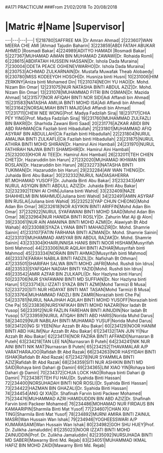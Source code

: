 #A171 PRACTICUM
###From 21/02/2018 To 20/08/2018
#    |Matric #|Name                              |Supervisor|
---|---|---|---|
1|218780|SAFFREE MA                         |Dr Amran Ahmad|
2|223607|WAN MEERA CHE AMI                  |Ahmad Tajudin Baharin|
3|223859|ABDI FATAH ABUKAR AHMED           |Rosmadi Bakar|
4|224989|ADITYO HAMADI                              |Rosmadi Bakar|
5|227367|MUHAMAD AIMAN BIN MUHAMAD ZAWAWI|Dr. Rohaida Romli|
6|228615|ABDIFATAH HUSSEIN HASSAN|Dr. Ishola Dada Muraina|
7|230004|ODETA PEACE OGHENEVWARHO|Dr. Ishola Dada Muraina|
8|230753|ACHMAD ZULKARNAIN|Dr. Mustafa Muwafak Theab Alobaedy|
9|230780|MISS KODEEYOH HOSOH|Dr. Husniza binti Husni|
10|231006|HIM ZERKINY|Aniza binti Mohamed Din|
11|231074|NEOH YU HAO|Dr. Mohd. Nizam Bin Omar|
12|231075|NUR NATASHA BINTI ABDUL AZIZ|Dr. Mohd. Nizam Bin Omar|
13|231078|MUHAMMAD FITRI BIN OSMAN|Dr. Mazida Ahmad|
14|231577|NOR AFIQAH BINTI NOR SIDI|Adi Affandi bin Ahmad|
15|231583|NATASHA AMILIA BINTI MOHD ISA|Adi Affandi bin Ahmad|
16|231642|NORSALMIAH BINTI MAJID|Adi Affandi bin Ahmad|
17|231711|CHEW NEE WONG|Prof. Madya Fadzilah Siraj|
18|231717|CHIA PEY YING|Prof. Madya Fadzilah Siraj|
19|231760|MUHAMMAD ZULFAZLI BIN BAKRI|Dr. Sharhida Zawani Binti Saad|
20|231776|AZKAR ABIDI BIN ABD RAHMAN|Cik Fazilah binti Hibadullah|
21|231801|MUHAMMAD AFIQ ASYRAF BIN ABDULLAH|Cik Fazilah binti Hibadullah|
22|231804|NURUL AMALINA BINTI ZULKAFLI|Cik Fazilah binti Hibadullah|
23|231875|NURUL ATHIRA BINTI MOHD SHIRAN|Dr. Hamirul Aini Hambali|
24|231970|NURUL FATHIRAH NAJWA BINTI SHAMSHIR|Dr. Hamirul Aini Hambali|
25|232003|KHOR AI TEE|Dr. Hamirul Aini Hambali|
26|232011|TEH CHIEN CHET|Dr. Hazaruddin bin Harun|
27|232020|MUHAMAD IKHWAN BIN ROSLAN|Dr. Hazaruddin bin Harun|
28|232273|NATASHA BINTI TUKIMAN|Dr. Hazaruddin bin Harun|
29|232284|AW WAN THENG|Dr. Juhaida Binti Abu Bakar|
30|232332|NURUL NADIASAHERRA BT.MOHAMAD YUSOFF|Dr. Juhaida Binti Abu Bakar|
31|232343|AMY NURUL ASYIQIN BINTI ABDULL AZIZ|Dr. Juhaida Binti Abu Bakar|
32|232392|TENH AI CHIN|Juliana binti Wahid|
33|232409|NAZE SHAHHELMI BIN MAHMUD|Juliana binti Wahid|
34|232491|AMIN ASYRAF BIN RUSLAI|Juliana binti Wahid|
35|232523|YAP CHUN CHEONG|Mohd Adan Bin Omar|
36|232618|NOR ASYIKIN BINTI ARIFFIN|Mohd Adan Bin Omar|
37|232922|NURUL SYAFAWANI BINTI MOHD SAAD|Mohd Adan Bin Omar|
38|232964|NUR HANIDA BINTI ROSLY|Dr. Zahurin Mat Aji @ Alon|
39|233061|NUR AIN AMANINA BINTI MOHD AZMI|Dr. Alawiyah Bt Abd Wahab|
40|233088|SYAZA LYANA BINTI MAHADZIR|Dr. Mohd. Shamrie Sainin|
41|233107|FATIN FARHANA BINTI AZMAN|Dr. Mohd. Shamrie Sainin|
42|233131|MUHAMMAD AMSYAR BIN ABDUL RAZAK|Dr. Mohd. Shamrie Sainin|
43|233304|KHAIRUNNISA HANIS BINTI NOOR HISHAM|Musyrifah binti Mahmod|
44|233306|NUR AQILAH BINTI AZHAR|Musyrifah binti Mahmod|
45|233334|NORAIN BINTI AHMAD|Musyrifah binti Mahmod|
46|233374|FARAH NABILA BINTI FADZIL|Dr. Nafishah Bt Othman|
47|233501|SHARIFAH SALWA BINTI MOHD JAFRI|Mohd. Rushdi bin Idrus|
48|233533|SYAFIQAH NADIAH BINTI YAZID|Mohd. Rushdi bin Idrus|
49|233542|AMIR AZFAR BIN ZULKAPLI|Dr. Nor Hazlyna binti Harun|
50|233706|NUR SYAFAWANI BINTI MD SUFFIAN|Dr. Nor Hazlyna binti Harun|
51|233714|ILI IZZATI SYAZA BINTI AZMI|Mohd Tarmizi B Musa|
52|233720|SITI NUR HIDAYAT BINTI MAT TASAN|Mohd Tarmizi B Musa|
53|233764|MUHAMMAD FADZLI BIN ZAMRI|Noraziah binti Che Pa|
54|233781|NURUL NAAJIHAH AQILAH BINTI MOHD YUSOFF|Noraziah binti Che Pa|
55|233836|NURSYAFIKAH BINTI MOHD NAZARI|Nor Iadah Bt Yusop|
56|233912|NUR FAZLIN FAREHAN BINTI AINUDIN|Nor Iadah Bt Yusop|
57|233959|NURUL ATIQAH BINTI ABD HARIS|Norida Muhd Darus|
58|234029|NUR NABILAH BINTI MUHAMAD YUSUF|Norida Muhd Darus|
59|234120|NG SI YEEN|Nur Azzah Bt Abu Bakar|
60|234129|NOOR HANIM BINTI ABD HALIM|Nur Azzah Bt Abu Bakar|
61|234132|TAN JUN YI|Nur Azzah Bt Abu Bakar|
62|234174|NOR FAZIRA BINTI AFFANDI|Nurnasran B Puteh|
63|234218|TAN LEE NA|Nurnasran B Puteh|
64|234241|NIK NUR AINI BINTI NIK MAT|Nurnasran B Puteh|
65|234252|THAVAMALAR A/P VARATHARAJOO|Rafidah Bt Abd Razak|
66|234263|NOR HASYIDAH BINTI ISHAK|Rafidah Bt Abd Razak|
67|234278|NUR SYAMMILA BINTI AZIZ|Rafidah Bt Abd Razak|
68|234359|SITI NUR ASHIKIN BINTI MD SAID|Rohaya binti Dahari @ Damiri|
69|234365|LIM XIAO YIN|Rohaya binti Dahari @ Damiri|
70|234372|CHUA LOCK HAO|Rohaya binti Dahari @ Damiri|
71|234387|TEH FU HAU|Dr. Syahida Binti Hassan|
72|234400|NORSUHADAH BINTI NOR ROSLI|Dr. Syahida Binti Hassan|
73|234422|HAZMAN BIN GHAZALI|Dr. Syahida Binti Hassan|
74|234454|ANG QI XIA|Dr. Shafinah Farvin binti Packeer Mohamed|
75|234476|MUHAMMAD AZRI HAMIDUDDIN BIN ABD AZIZ|Dr. Shafinah Farvin binti Packeer Mohamed|
76|234486|MOHAMAD NUR FIRDAUS BIN KAMAARIPIN|Sharmila Binti Mat Yusof|
77|234607|CHAN XIU TING|Sharmila Binti Mat Yusof|
78|234892|MURNI AMIRA BINTI ZAINUL MASRI|Wan Hussain Wan Ishak|
79|234946|YOGHEESSWARI A/P KUMARASAMI|Wan Hussain Wan Ishak|
80|234982|GOH SHU HUEY|Prof. Dr. Zulikha Jamaluddin|
81|235023|NOOR IZZATI BINTI MOHD ZAINUDDIN|Prof. Dr. Zulikha Jamaluddin|
82|235092|NURSUHADA BINTI MD SABERI|Mawarny Binti Md. Rejab|
83|234051|MUHAMMAD IKMAL HAFIZ BIN MOHD ZAIDI|Mawarny Binti Md. Rejab| 
